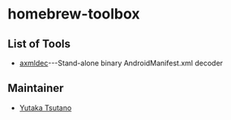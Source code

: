 homebrew-toolbox
================

## List of Tools

* [axmldec](https://github.com/ytsutano/axmldec)---Stand-alone binary AndroidManifest.xml decoder

## Maintainer

* [Yutaka Tsutano](http://yutaka.tsutano.com)
